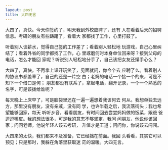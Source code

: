 ```yaml
---
layout: post
title: 大四无言
---
```


大四了，真快。今天你签约了，明天我到外校应聘了，还有
人在看着后天的招聘信息。考研的朋友有些踌躇了，看着大
家都找了工作，心里打鼓了。

听着别人谈薪水，觉得自己签的工作差了；看着别人轻松地
玩游戏，自己心里纠结了；看着外省的同学都找了工作，心
里琢磨何时本身单位回来呀？接到父母的电话，怎么才能回
家呢？听说别人轻松地分手了，自己该把女友还攥手心么？

大四了，真快。不再拿上课开玩笑了，见面就问，你今个去
应聘了么。看着别人的协议书都盖章了，自己的还是一片空
白；老妈的电话一个接一个的来，可是不知下一个借口是何；
朋友都没有联系了，拿起电话，翻开记录，一个一个熟悉的
名字，可是该拨给谁呢？

每天晚上上床早了，可是脑袋里还在一遍一遍想着我该何去
何从。我想单独去远方，那里没有朋友，没有亲戚，没有同
学，也许半载之后，我流落街头；我也希望能够回家，每天
听听乡音，看看朋友，有时间回去尝尝妈妈做的饭菜，跟爸
爸逗逗嘴皮。我的想法很多，可是我的意志不够坚定，我问
问朋友，他说你该回家；问问老师，他说年轻人该去考研，
升值才是王道；问问你，你说该去闯闯。

大四来的太快，我们都来不及准备，它已经挡在前面。我回
头看看，其实它可以预见；只是那时，我躲在角落里获取迷
茫的温暖。大四无言。